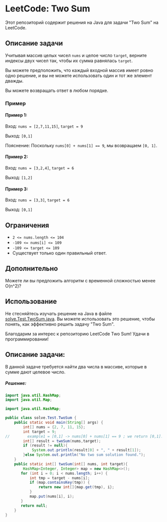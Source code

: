 # LeetCode: Two Sum

Этот репозиторий содержит решения на Java для задачи "Two Sum" на LeetCode.

## Описание задачи

Учитывая массив целых чисел `nums` и целое число `target`, верните индексы двух чисел так, чтобы их сумма равнялась `target`.

Вы можете предположить, что каждый входной массив имеет ровно одно решение, и вы не можете использовать один и тот же элемент дважды.

Вы можете возвращать ответ в любом порядке.

### Пример

#### Пример 1:

Вход: `nums = [2,7,11,15]`, `target = 9`

Выход: `[0,1]`

Пояснение: Поскольку `nums[0] + nums[1] == 9`, мы возвращаем `[0, 1]`.

#### Пример 2:

Вход: `nums = [3,2,4]`, `target = 6`

Выход: `[1,2]`

#### Пример 3:

Вход: `nums = [3,3]`, `target = 6`

Выход: `[0,1]`

## Ограничения

- `2 <= nums.length <= 104`
- `-109 <= nums[i] <= 109`
- `-109 <= target <= 109`
- Существует только один правильный ответ.

## Дополнительно

Можете ли вы предложить алгоритм с временной сложностью менее O(n^2)?

## Использование

Не стесняйтесь изучать решение на Java в файле [solve.Test.TwoSum.java](./src/TwoSum.java). Вы можете использовать это решение, чтобы понять, как эффективно решить задачу "Two Sum".




Благодарим за интерес к репозиторию LeetCode Two Sum! Удачи в программировании!


## Описание задачи:
В данной задаче требуется найти два числа в массиве, которые в сумме дают целевое число.

##### Решение:
```java
import java.util.HashMap;
import java.util.Map;

import java.util.HashMap;

public class solve.Test.TwoSum {
    public static void main(String[] args) {
        int[] nums = {2, 7, 11, 15};
        int target = 9;
//        example1 = [0,1] -> nums[0] + nums[1] == 9 ; we return [0,1].
        int[] result = twoSum(nums,target);
        if (result != null){
            System.out.println(result[0] + ", " + result[1]);
        }else System.out.println("No two sum solution found.");
    }
    public static int[] twoSum(int[] nums, int target){
        HashMap<Integer, Integer> map = new HashMap<>();
       for (int i = 0; i < nums.length; i++) {
           int tmp = target - nums[i];
           if (map.containsKey(tmp)) {
               return new int[]{map.get(tmp), i};
           }
           map.put(nums[i], i);
       }
       return null;
    }
}
